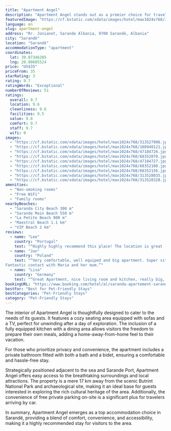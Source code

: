 ```yaml
---
title: "Apartment Angel"
description: "Apartment Angel stands out as a premier choice for travelers seeking a pet-friendly accommodation option in the vibrant city of Sarandë."
featuredImage: "https://cf.bstatic.com/xdata/images/hotel/max1024x768/313527906.jpg?k=7403ff30f724a1395bc79fdba40f50e62afac7cd29127027afe821b992bdcabe&o=&hp=1"
language: en
slug: apartment-angel
address: "Rr. Jonianet, Sarande Albania, 9700 Sarandë, Albania"
city: "Sarandë"
location: "Sarandë"
accommodationType: "apartment"
coordinates:
  lat: 39.87346205
  lng: 20.00605524
price: "US$35"
priceFrom: 35
starRating: 3
rating: 9.7
ratingWords: "Exceptional"
numberOfReviews: 51
ratings:
  overall: 9.7
  location: 9.6
  cleanliness: 9.6
  facilities: 9.5
  value: 9.8
  comfort: 9.7
  staff: 9.7
  wifi: 0
images:
  - "https://cf.bstatic.com/xdata/images/hotel/max1024x768/313527906.jpg?k=7403ff30f724a1395bc79fdba40f50e62afac7cd29127027afe821b992bdcabe&o=&hp=1"
  - "https://cf.bstatic.com/xdata/images/hotel/max1024x768/188940121.jpg?k=aa96bf34b1e9cf8971323e0ddb333fc83c03db1e635f90bba0e1a72419d618ac&o=&hp=1"
  - "https://cf.bstatic.com/xdata/images/hotel/max1024x768/47184726.jpg?k=a9c64b62649b86f4844024b05e703d4ef0e5956e42275954e2bc6d45fec272b3&o=&hp=1"
  - "https://cf.bstatic.com/xdata/images/hotel/max1024x768/68352070.jpg?k=b2e9ba7f05fe9b954fa405b8d4f850681226438f98a3f1f904403d975911f306&o=&hp=1"
  - "https://cf.bstatic.com/xdata/images/hotel/max1024x768/47184727.jpg?k=e881e893811dbef8b918c102e7753a15ca117e7adf01099a7ee48bc8a483bee7&o=&hp=1"
  - "https://cf.bstatic.com/xdata/images/hotel/max1024x768/68352100.jpg?k=2ca74227571ab01563986b5c73005e317668f2e4540ed89108963cff99414662&o=&hp=1"
  - "https://cf.bstatic.com/xdata/images/hotel/max1024x768/68352156.jpg?k=986b9115cbec408f8717ebb2ae04ac9e3d9edb3804eee6d78df4b77ed48c2181&o=&hp=1"
  - "https://cf.bstatic.com/xdata/images/hotel/max1024x768/313528035.jpg?k=7ff84f380f3b9a90414176ec3aa49f9bdba1287da72d565edc9af4a356f3b1ef&o=&hp=1"
  - "https://cf.bstatic.com/xdata/images/hotel/max1024x768/313528328.jpg?k=4a15312ff881437b818d10de7d113edddd6e47be3e6b9cbe55006e31317ca615&o=&hp=1"
amenities:
  - "Non-smoking rooms"
  - "Free WiFi"
  - "Family rooms"
nearbyBeaches:
  - "Saranda City Beach 300 m"
  - "Sarande Main Beach 550 m"
  - "La Petite Beach 900 m"
  - "Maestral Beach 1.1 km"
  - "VIP Beach 2 km"
reviews:
  - name: "Lee"
    country: "Portugal"
    text: "“Highly highly recommend this place! The location is great (like 5 min walk from Sarandë beach) and the apt is HUGE! There 2 rooms and 2 bathrooms and a spacious living with a very well equipped kitchen. Also, the host was super friendly and...”"
  - name: "Jan"
    country: "Poland"
    text: "“Very comfortable, well equiped and big apartment. Super situated, very close everywhere.
Fantastic contact with Maria and her mum.”"
  - name: "Lisa"
    country: "Germany"
    text: "“Great Apartment, nice living room and kitchen, really big, great Staff”"
bookingURL: "https://www.booking.com/hotel/al/saranda-apartement-sarande.en-gb.html?aid=8035640"
bestFor: "Best for Pet-Friendly Stays"
bestCategories: "Pet-Friendly Stays"
category: "Pet-Friendly Stays"
---
```


The interior of Apartment Angel is thoughtfully designed to cater to the needs of its guests. It features a cozy seating area equipped with sofas and a TV, perfect for unwinding after a day of exploration. The inclusion of a fully equipped kitchen with a dining area allows visitors the freedom to prepare their own meals, adding a home-away-from-home feel to their vacation.

For those who prioritize privacy and convenience, the apartment includes a private bathroom fitted with both a bath and a bidet, ensuring a comfortable and hassle-free stay.

Strategically positioned adjacent to the sea and Sarande Port, Apartment Angel offers easy access to the breathtaking surroundings and local attractions. The property is a mere 17 km away from the scenic Butrint National Park and archaeological site, making it an ideal base for guests interested in exploring the rich cultural heritage of the area. Additionally, the convenience of free private parking on-site is a significant plus for travelers arriving by car.

In summary, Apartment Angel emerges as a top accommodation choice in Sarandë, providing a blend of comfort, convenience, and accessibility, making it a highly recommended stay for visitors to the area.